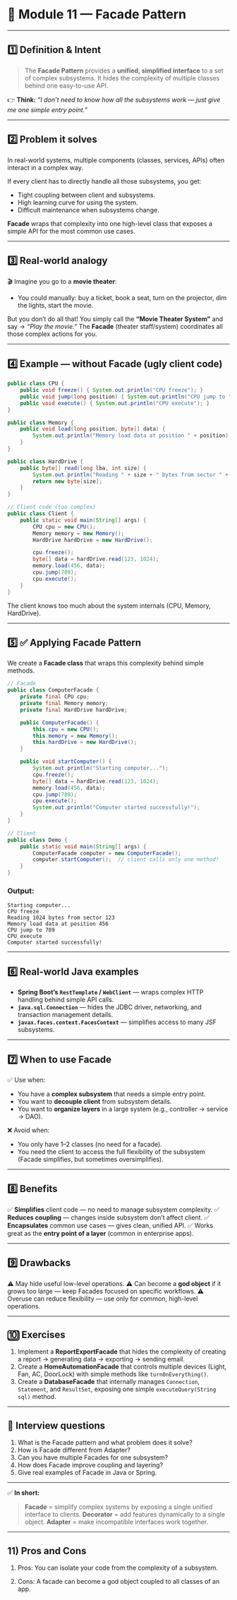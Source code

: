 # 🧱 Module 11 — Facade Pattern

---

## 1️⃣ Definition & Intent

> The **Facade Pattern** provides a **unified, simplified interface** to a set of complex subsystems.
> It hides the complexity of multiple classes behind one easy-to-use API.

👉 **Think:** *“I don’t need to know how all the subsystems work — just give me one simple entry point.”*

---

## 2️⃣ Problem it solves

In real-world systems, multiple components (classes, services, APIs) often interact in a complex way.

If every client has to directly handle all those subsystems, you get:

* Tight coupling between client and subsystems.
* High learning curve for using the system.
* Difficult maintenance when subsystems change.

**Facade** wraps that complexity into one high-level class that exposes a simple API for the most common use cases.

---

## 3️⃣ Real-world analogy

🎬 Imagine you go to a **movie theater**:

* You could manually:
  buy a ticket,
  book a seat,
  turn on the projector,
  dim the lights,
  start the movie.

But you don’t do all that!
You simply call the **“Movie Theater System”** and say → *“Play the movie.”*
The **Facade** (theater staff/system) coordinates all those complex actions for you.

---

## 4️⃣ Example — without Facade (ugly client code)

```java
public class CPU {
    public void freeze() { System.out.println("CPU freeze"); }
    public void jump(long position) { System.out.println("CPU jump to " + position); }
    public void execute() { System.out.println("CPU execute"); }
}

public class Memory {
    public void load(long position, byte[] data) {
        System.out.println("Memory load data at position " + position);
    }
}

public class HardDrive {
    public byte[] read(long lba, int size) {
        System.out.println("Reading " + size + " bytes from sector " + lba);
        return new byte[size];
    }
}

// Client code (too complex)
public class Client {
    public static void main(String[] args) {
        CPU cpu = new CPU();
        Memory memory = new Memory();
        HardDrive hardDrive = new HardDrive();

        cpu.freeze();
        byte[] data = hardDrive.read(123, 1024);
        memory.load(456, data);
        cpu.jump(789);
        cpu.execute();
    }
}
```

The client knows too much about the system internals (CPU, Memory, HardDrive).

---

## 5️⃣ ✅ Applying Facade Pattern

We create a **Facade class** that wraps this complexity behind simple methods.

```java
// Facade
public class ComputerFacade {
    private final CPU cpu;
    private final Memory memory;
    private final HardDrive hardDrive;

    public ComputerFacade() {
        this.cpu = new CPU();
        this.memory = new Memory();
        this.hardDrive = new HardDrive();
    }

    public void startComputer() {
        System.out.println("Starting computer...");
        cpu.freeze();
        byte[] data = hardDrive.read(123, 1024);
        memory.load(456, data);
        cpu.jump(789);
        cpu.execute();
        System.out.println("Computer started successfully!");
    }
}

// Client
public class Demo {
    public static void main(String[] args) {
        ComputerFacade computer = new ComputerFacade();
        computer.startComputer();  // client calls only one method!
    }
}
```

### Output:

```
Starting computer...
CPU freeze
Reading 1024 bytes from sector 123
Memory load data at position 456
CPU jump to 789
CPU execute
Computer started successfully!
```

---

## 6️⃣ Real-world Java examples

* **Spring Boot’s `RestTemplate` / `WebClient`** — wraps complex HTTP handling behind simple API calls.
* **`java.sql.Connection`** — hides the JDBC driver, networking, and transaction management details.
* **`javax.faces.context.FacesContext`** — simplifies access to many JSF subsystems.

---

## 7️⃣ When to use Facade

✅ Use when:

* You have a **complex subsystem** that needs a simple entry point.
* You want to **decouple client** from subsystem details.
* You want to **organize layers** in a large system (e.g., controller → service → DAO).

❌ Avoid when:

* You only have 1–2 classes (no need for a facade).
* You need the client to access the full flexibility of the subsystem (Facade simplifies, but sometimes oversimplifies).

---

## 8️⃣ Benefits

✅ **Simplifies** client code — no need to manage subsystem complexity.
✅ **Reduces coupling** — changes inside subsystem don’t affect client.
✅ **Encapsulates** common use cases — gives clean, unified API.
✅ Works great as the **entry point of a layer** (common in enterprise apps).

---

## 9️⃣ Drawbacks

⚠️ May hide useful low-level operations.
⚠️ Can become a **god object** if it grows too large — keep Facades focused on specific workflows.
⚠️ Overuse can reduce flexibility — use only for common, high-level operations.

---

## 🔟 Exercises

1. Implement a **ReportExportFacade** that hides the complexity of creating a report → generating data → exporting → sending email.
2. Create a **HomeAutomationFacade** that controls multiple devices (Light, Fan, AC, DoorLock) with simple methods like `turnOnEverything()`.
3. Create a **DatabaseFacade** that internally manages `Connection`, `Statement`, and `ResultSet`, exposing one simple `executeQuery(String sql)` method.

---

## 🧠 Interview questions

1. What is the Facade pattern and what problem does it solve?
2. How is Facade different from Adapter?
3. Can you have multiple Facades for one subsystem?
4. How does Facade improve coupling and layering?
5. Give real examples of Facade in Java or Spring.

---

✅ **In short:**

> **Facade** = simplify complex systems by exposing a single unified interface to clients.
> **Decorator** = add features dynamically to a single object.
> **Adapter** = make incompatible interfaces work together.

---


## 11) Pros and Cons

1. Pros:
You can isolate your code from the complexity of a subsystem.

2. Cons:
A facade can become a god object coupled to all classes of an app.